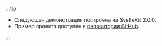 :::tip

- Следующая демонстрация построена на SvelteKit 2.0.0.
- Пример проекта доступен в [репозитории GitHub](https://github.com/logto-io/js/tree/HEAD/packages/sveltekit-sample).

:::
